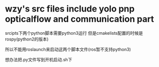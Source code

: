# wzy's src files include yolo pnp opticalflow and communication part

srcipts下两个python脚本需要python3运行
但是cmakelists配置的时候是rospy(python2的版本)

所以不能用roslaunch来启动这两个脚本文件(ros暂不支持python3)

想办法把.py文件写到开机启动.sh下
